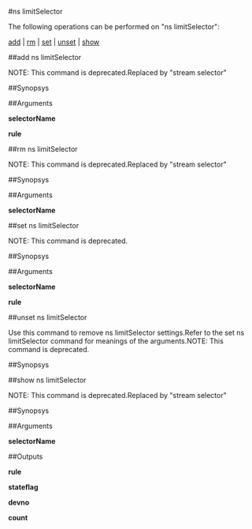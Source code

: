 #ns limitSelector

The following operations can be performed on "ns limitSelector":


[add](#add-ns-limitselector) | [rm](#rm-ns-limitselector) | [set](#set-ns-limitselector) | [unset](#unset-ns-limitselector) | [show](#show-ns-limitselector)

##add ns limitSelector

 NOTE: This command is deprecated.Replaced by "stream selector"


##Synopsys




##Arguments

<b>selectorName</b>

<b>rule</b>



##rm ns limitSelector

 NOTE: This command is deprecated.Replaced by "stream selector"


##Synopsys




##Arguments

<b>selectorName</b>



##set ns limitSelector

 NOTE: This command is deprecated.


##Synopsys




##Arguments

<b>selectorName</b>

<b>rule</b>



##unset ns limitSelector

Use this command to remove ns limitSelector settings.Refer to the set ns limitSelector command for meanings of the arguments.NOTE: This command is deprecated.


##Synopsys




##show ns limitSelector

 NOTE: This command is deprecated.Replaced by "stream selector"


##Synopsys




##Arguments

<b>selectorName</b>



##Outputs

<b>rule</b>

<b>stateflag</b>

<b>devno</b>

<b>count</b>



